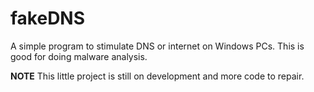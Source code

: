 # fakeDNS

A simple program to stimulate DNS or internet on Windows PCs. This is good for doing malware analysis.

**NOTE**
This little project is still on development and more code to repair.
